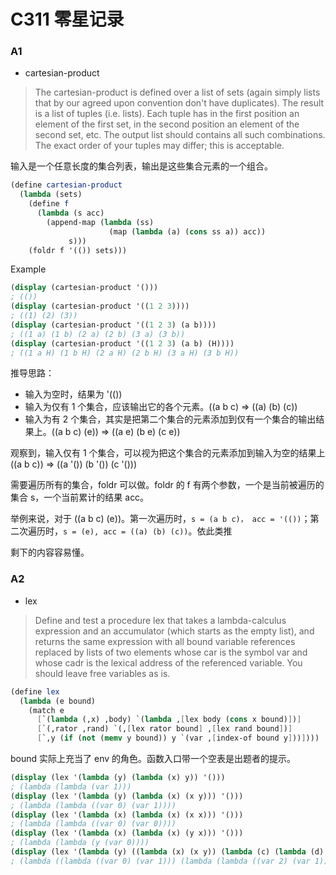 # C311 零星记录

### A1

+ cartesian-product

> The cartesian-product is defined over a list of sets (again simply lists that by our agreed upon convention don't have duplicates). The result is a list of tuples (i.e. lists). Each tuple has in the first position an element of the first set, in the second position an element of the second set, etc. The output list should contains all such combinations. The exact order of your tuples may differ; this is acceptable.

输入是一个任意长度的集合列表，输出是这些集合元素的一个组合。

```scheme
(define cartesian-product
  (lambda (sets)
    (define f
      (lambda (s acc)
        (append-map (lambda (ss)
                      (map (lambda (a) (cons ss a)) acc))
             s)))
    (foldr f '(()) sets)))
```

Example

```scheme
(display (cartesian-product '()))
; (())
(display (cartesian-product '((1 2 3))))
; ((1) (2) (3))
(display (cartesian-product '((1 2 3) (a b))))
; ((1 a) (1 b) (2 a) (2 b) (3 a) (3 b))
(display (cartesian-product '((1 2 3) (a b) (H))))
; ((1 a H) (1 b H) (2 a H) (2 b H) (3 a H) (3 b H))
```

推导思路：

+ 输入为空时，结果为 '(())
+ 输入为仅有 1 个集合，应该输出它的各个元素。((a b c) => ((a) (b) (c))
+ 输入为有 2 个集合，其实是把第二个集合的元素添加到仅有一个集合的输出结果上。((a b c) (e)) => ((a e) (b e) (c e))

观察到，输入仅有 1 个集合，可以视为把这个集合的元素添加到输入为空的结果上 ((a b c)) => ((a '()) (b '()) (c '()))

需要遍历所有的集合，foldr 可以做。foldr 的 f 有两个参数，一个是当前被遍历的集合 s，一个当前累计的结果 acc。

举例来说，对于 ((a b c) (e))。第一次遍历时，`s = (a b c)， acc = '(())`；第二次遍历时，`s = (e), acc = ((a) (b) (c))`。依此类推

剩下的内容容易懂。


### A2

+ lex

> Define and test a procedure lex that takes a lambda-calculus expression and an accumulator (which starts as the empty list), and returns the same expression with all bound variable references replaced by lists of two elements whose car is the symbol var and whose cadr is the lexical address of the referenced variable. You should leave free variables as is.

```scheme
(define lex
  (lambda (e bound)
    (match e
      [`(lambda (,x) ,body) `(lambda ,[lex body (cons x bound)])]
      [`(,rator ,rand) `(,[lex rator bound] ,[lex rand bound])]
      [`,y (if (not (memv y bound)) y `(var ,[index-of bound y]))])))
```

bound 实际上充当了 env 的角色。函数入口带一个空表是出题者的提示。

```scheme
(display (lex '(lambda (y) (lambda (x) y)) '()))
; (lambda (lambda (var 1)))
(display (lex '(lambda (y) (lambda (x) (x y))) '()))
; (lambda (lambda ((var 0) (var 1))))
(display (lex '(lambda (x) (lambda (x) (x x))) '()))
; (lambda (lambda ((var 0) (var 0))))
(display (lex '(lambda (x) (lambda (x) (y x))) '()))
; (lambda (lambda (y (var 0))))
(display (lex '(lambda (y) ((lambda (x) (x y)) (lambda (c) (lambda (d) (y c))))) '()))
; (lambda ((lambda ((var 0) (var 1))) (lambda (lambda ((var 2) (var 1))))))
```